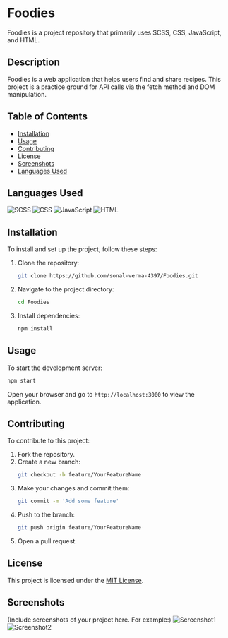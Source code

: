 # Foodies

Foodies is a project repository that primarily uses SCSS, CSS, JavaScript, and HTML.

## Description
Foodies is a web application that helps users find and share recipes. This project is a practice ground for API calls via the fetch method and DOM manipulation.

## Table of Contents
- [Installation](#installation)
- [Usage](#usage)
- [Contributing](#contributing)
- [License](#license)
- [Screenshots](#screenshots)
- [Languages Used](#languages-used)

## Languages Used
![SCSS](https://img.shields.io/badge/SCSS-35.8%25-%23C6538C)
![CSS](https://img.shields.io/badge/CSS-34.2%25-%231572B6)
![JavaScript](https://img.shields.io/badge/JavaScript-22.3%25-%23F7DF1E)
![HTML](https://img.shields.io/badge/HTML-7.7%25-%23E34F26)

## Installation
To install and set up the project, follow these steps:

1. Clone the repository:
   ```sh
   git clone https://github.com/sonal-verma-4397/Foodies.git
   ```
2. Navigate to the project directory:
   ```sh
   cd Foodies
   ```
3. Install dependencies:
   ```sh
   npm install
   ```

## Usage
To start the development server:

```sh
npm start
```

Open your browser and go to `http://localhost:3000` to view the application.

## Contributing
To contribute to this project:

1. Fork the repository.
2. Create a new branch:
   ```sh
   git checkout -b feature/YourFeatureName
   ```
3. Make your changes and commit them:
   ```sh
   git commit -m 'Add some feature'
   ```
4. Push to the branch:
   ```sh
   git push origin feature/YourFeatureName
   ```
5. Open a pull request.

## License
This project is licensed under the [MIT License](LICENSE).

## Screenshots
(Include screenshots of your project here. For example:)
![Screenshot1](path/to/screenshot1.png)
![Screenshot2](path/to/screenshot2.png)
